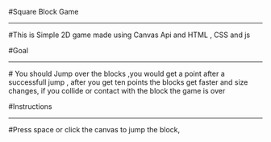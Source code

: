 #Square Block Game

<hr>

#This is Simple 2D game made using Canvas Api and HTML , CSS and js

#Goal
<hr>
# You should Jump over the blocks ,you would get a point after a successfull jump , after you get ten points the blocks get faster and size changes, if you collide or contact with the block the game is over

#Instructions
<hr>

#Press space or click the canvas to jump the block, 